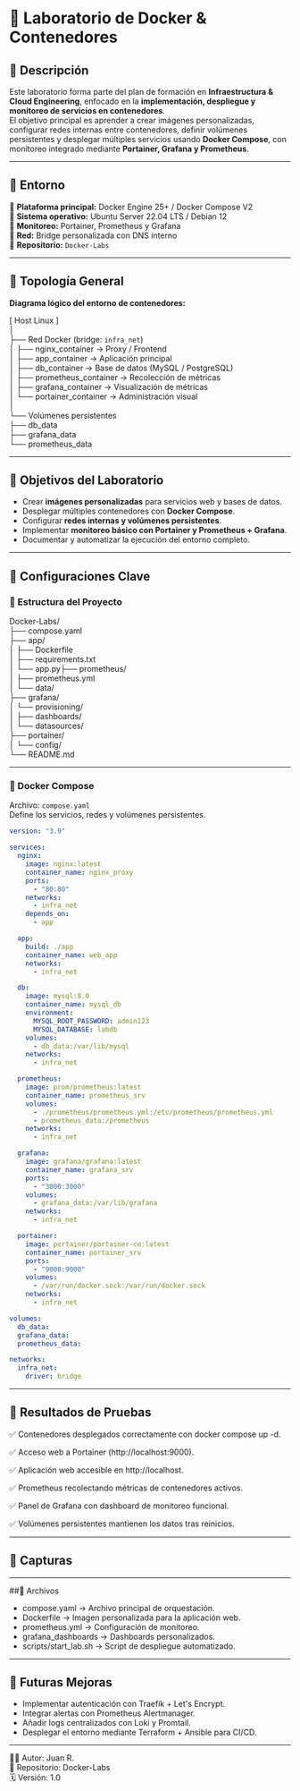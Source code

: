 # 🐳 Laboratorio de Docker & Contenedores

## 🔹 Descripción
Este laboratorio forma parte del plan de formación en **Infraestructura & Cloud Engineering**, enfocado en la **implementación, despliegue y monitoreo de servicios en contenedores**.  
El objetivo principal es aprender a crear imágenes personalizadas, configurar redes internas entre contenedores, definir volúmenes persistentes y desplegar múltiples servicios usando **Docker Compose**, con monitoreo integrado mediante **Portainer, Grafana y Prometheus**.

---

## 🔹 Entorno

📌 **Plataforma principal:** Docker Engine 25+ / Docker Compose V2  
📌 **Sistema operativo:** Ubuntu Server 22.04 LTS / Debian 12  
📌 **Monitoreo:** Portainer, Prometheus y Grafana  
📌 **Red:** Bridge personalizada con DNS interno  
📌 **Repositorio:** `Docker-Labs`  

---

## 🔹 Topología General

**Diagrama lógico del entorno de contenedores:**

[ Host Linux ]  
│  
├── Red Docker (bridge: `infra_net`)  
│     ├── nginx_container → Proxy / Frontend  
│     ├── app_container → Aplicación principal  
│     ├── db_container → Base de datos (MySQL / PostgreSQL)  
│     ├── prometheus_container → Recolección de métricas  
│     ├── grafana_container → Visualización de métricas  
│     └── portainer_container → Administración visual  
│  
└── Volúmenes persistentes  
      ├── db_data  
      ├── grafana_data  
      └── prometheus_data  

---

## 🔹 Objetivos del Laboratorio
- Crear **imágenes personalizadas** para servicios web y bases de datos.  
- Desplegar múltiples contenedores con **Docker Compose**.  
- Configurar **redes internas y volúmenes persistentes**.  
- Implementar **monitoreo básico con Portainer y Prometheus + Grafana**.  
- Documentar y automatizar la ejecución del entorno completo.  

---

## 🔹 Configuraciones Clave

### 🔸 Estructura del Proyecto
                           
Docker-Labs/  
├── compose.yaml  
├── app/  
│   ├── Dockerfile  
│   ├── requirements.txt  
│   └── app.py├── prometheus/  
│   ├── prometheus.yml  
│   └── data/  
├── grafana/  
│   └── provisioning/  
│       ├── dashboards/  
│       └── datasources/  
├── portainer/  
│   └── config/  
└── README.md  

---

### 🔸 Docker Compose
Archivo: `compose.yaml`  
Define los servicios, redes y volúmenes persistentes.

```yaml
version: "3.9"

services:
  nginx:
    image: nginx:latest
    container_name: nginx_proxy
    ports:
      - "80:80"
    networks:
      - infra_net
    depends_on:
      - app

  app:
    build: ./app
    container_name: web_app
    networks:
      - infra_net

  db:
    image: mysql:8.0
    container_name: mysql_db
    environment:
      MYSQL_ROOT_PASSWORD: admin123
      MYSQL_DATABASE: labdb
    volumes:
      - db_data:/var/lib/mysql
    networks:
      - infra_net

  prometheus:
    image: prom/prometheus:latest
    container_name: prometheus_srv
    volumes:
      - ./prometheus/prometheus.yml:/etc/prometheus/prometheus.yml
      - prometheus_data:/prometheus
    networks:
      - infra_net

  grafana:
    image: grafana/grafana:latest
    container_name: grafana_srv
    ports:
      - "3000:3000"
    volumes:
      - grafana_data:/var/lib/grafana
    networks:
      - infra_net

  portainer:
    image: portainer/portainer-ce:latest
    container_name: portainer_srv
    ports:
      - "9000:9000"
    volumes:
      - /var/run/docker.sock:/var/run/docker.sock
    networks:
      - infra_net

volumes:
  db_data:
  grafana_data:
  prometheus_data:

networks:
  infra_net:
    driver: bridge

```

---

## 🔹 Resultados de Pruebas

✅ Contenedores desplegados correctamente con docker compose up -d.

✅ Acceso web a Portainer (http://localhost:9000).

✅ Aplicación web accesible en http://localhost.

✅ Prometheus recolectando métricas de contenedores activos.

✅ Panel de Grafana con dashboard de monitoreo funcional.

✅ Volúmenes persistentes mantienen los datos tras reinicios.


---

## 🔹 Capturas




---

##🔹 Archivos
* compose.yaml → Archivo principal de orquestación.
* Dockerfile  → Imagen personalizada para la aplicación web.
* prometheus.yml → Configuración de monitoreo.
* grafana_dashboards → Dashboards personalizados.
* scripts/start_lab.sh → Script de despliegue automatizado.

---

## 🔹 Futuras Mejoras
* Implementar autenticación con Traefik + Let's Encrypt.
* Integrar alertas con Prometheus Alertmanager.
* Añadir logs centralizados con Loki y Promtail.
* Desplegar el entorno mediante Terraform + Ansible para CI/CD.

---

👨‍💻 Autor: Juan R.  
📘 Repositorio: Docker-Labs  
🗓️ Versión: 1.0  



